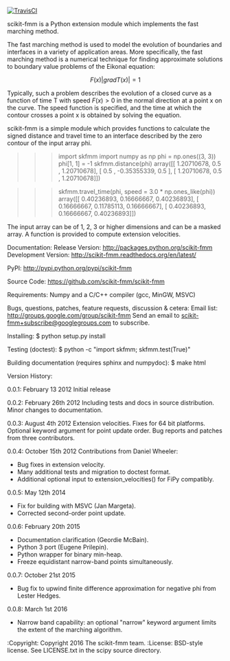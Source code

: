 [![TravisCI](https://travis-ci.org/scikit-fmm/scikit-fmm.svg?branch=master)](https://travis-ci.org/scikit-fmm/scikit-fmm)

scikit-fmm is a Python extension module which implements the fast
marching method.

The fast marching method is used to model the evolution of boundaries
and interfaces in a variety of application areas. More specifically,
the fast marching method is a numerical technique for finding
approximate solutions to boundary value problems of the Eikonal
equation:

$$F(x) | grad T(x) | = 1$$

Typically, such a problem describes the evolution of a closed curve as
a function of time T with speed $F(x)>0$ in the normal direction at a
point x on the curve. The speed function is specified, and the time at
which the contour crosses a point x is obtained by solving the
equation.

scikit-fmm is a simple module which provides functions to calculate
the signed distance and travel time to an interface described by the
zero contour of the input array phi.

>>> import skfmm
>>> import numpy as np
>>> phi = np.ones((3, 3))
>>> phi[1, 1] = -1
>>> skfmm.distance(phi)
array([[ 1.20710678,  0.5       ,  1.20710678],
       [ 0.5       , -0.35355339,  0.5       ],
       [ 1.20710678,  0.5       ,  1.20710678]])

>>> skfmm.travel_time(phi, speed = 3.0 * np.ones_like(phi))
array([[ 0.40236893,  0.16666667,  0.40236893],
       [ 0.16666667,  0.11785113,  0.16666667],
       [ 0.40236893,  0.16666667,  0.40236893]])

The input array can be of 1, 2, 3 or higher dimensions and can be a
masked array. A function is provided to compute extension velocities.

Documentation:
    Release Version:     http://packages.python.org/scikit-fmm
    Development Version: http://scikit-fmm.readthedocs.org/en/latest/

PyPI: http://pypi.python.org/pypi/scikit-fmm

Source Code: https://github.com/scikit-fmm/scikit-fmm

Requirements: Numpy and a C/C++ compiler (gcc, MinGW, MSVC)

Bugs, questions, patches, feature requests, discussion & cetera:
  Email list: http://groups.google.com/group/scikit-fmm
  Send an email to scikit-fmm+subscribe@googlegroups.com to subscribe.

Installing:
 $ python setup.py install

Testing (doctest):
  $ python -c "import skfmm; skfmm.test(True)"

Building documentation (requires sphinx and numpydoc):
  $ make html

Version History:

0.0.1: February 13 2012
  Initial release

0.0.2: February 26th 2012
  Including tests and docs in source distribution. Minor changes to
  documentation.

0.0.3: August 4th 2012
  Extension velocities.
  Fixes for 64 bit platforms.
  Optional keyword argument for point update order.
  Bug reports and patches from three contributors.

0.0.4: October 15th 2012
  Contributions from Daniel Wheeler:
   * Bug fixes in extension velocity.
   * Many additional tests and migration to doctest format.
   * Additional optional input to extension_velocities() for FiPy compatibly.

0.0.5: May 12th 2014
   * Fix for building with MSVC (Jan Margeta).
   * Corrected second-order point update.

0.0.6: February 20th 2015
   * Documentation clarification (Geordie McBain).
   * Python 3 port (Eugene Prilepin).
   * Python wrapper for binary min-heap.
   * Freeze equidistant narrow-band points simultaneously.

0.0.7: October 21st 2015
   * Bug fix to upwind finite difference approximation for negative
     phi from Lester Hedges.

0.0.8: March 1st 2016
   * Narrow band capability: an optional "narrow" keyword argument
     limits the extent of the marching algorithm.

:Copyright: Copyright 2016 The scikit-fmm team.
:License: BSD-style license. See LICENSE.txt in the scipy source directory.
